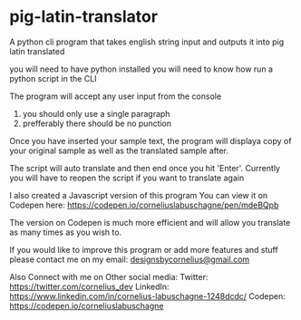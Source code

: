 # pig-latin-translator
A python cli program that takes english string input and outputs it into pig latin translated

you will need to have python installed
you will need to know how run a python script in the CLI

The program will accept any user input from the console
  1) you should only use a single paragraph
  2) prefferably there should be no punction
  
Once you have inserted your sample text, the program will displaya copy of your original sample as well as the translated sample after.
 
The script will auto translate and then end once you hit 'Enter'.
Currently you will have to reopen the script if you  want to translate again
 
I also created a Javascript version of this program
You can view it on Codepen here: https://codepen.io/corneliuslabuschagne/pen/mdeBQpb
 
The version on Codepen is much more efficient and will allow you translate as many times as you wish to.
 
If you would like to improve this program or add more features and stuff please contact me on my email:
designsbycornelius@gmail.com
 
Also Connect with me on Other social media:
Twitter: https://twitter.com/cornelius_dev
LinkedIn: https://www.linkedin.com/in/cornelius-labuschagne-1248dcdc/
Codepen: https://codepen.io/corneliuslabuschagne
